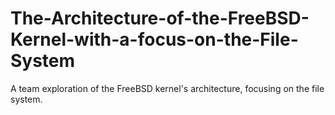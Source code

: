 # The-Architecture-of-the-FreeBSD-Kernel-with-a-focus-on-the-File-System
A team exploration of the FreeBSD kernel's architecture, focusing on the file system.
